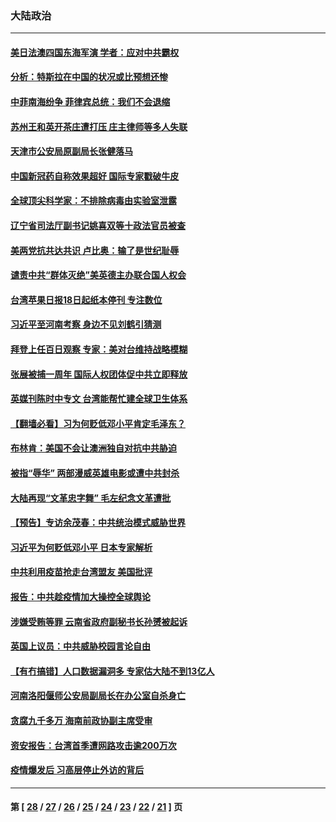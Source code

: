 ### 大陆政治
---
#### [美日法澳四国东海军演 学者：应对中共霸权](../../pages/ncid277/n12950739.md) 
#### [分析：特斯拉在中国的状况或比预想还惨](../../pages/ncid277/n12950665.md) 
#### [中菲南海纷争 菲律宾总统：我们不会退缩](../../pages/ncid277/n12950544.md) 
#### [苏州王和英开茶庄遭打压 庄主律师等多人失联](../../pages/ncid277/n12950105.md) 
#### [天津市公安局原副局长张健落马](../../pages/ncid277/n12950566.md) 
#### [中国新冠药自称效果超好 国际专家戳破牛皮](../../pages/ncid277/n12950117.md) 
#### [全球顶尖科学家：不排除病毒由实验室泄露](../../pages/ncid277/n12949764.md) 
#### [辽宁省司法厅副书记姚喜双等十政法官员被查](../../pages/ncid277/n12949138.md) 
#### [美两党抗共达共识 卢比奥：输了是世纪耻辱](../../pages/ncid277/n12949458.md) 
#### [谴责中共“群体灭绝”美英德主办联合国人权会](../../pages/ncid277/n12949236.md) 
#### [台湾苹果日报18日起纸本停刊 专注数位](../../pages/ncid277/n12949151.md) 
#### [习近平至河南考察 身边不见刘鹤引猜测](../../pages/ncid277/n12949174.md) 
#### [拜登上任百日观察 专家：美对台维持战略模糊](../../pages/ncid277/n12949016.md) 
#### [张展被捕一周年 国际人权团体促中共立即释放](../../pages/ncid277/n12948942.md) 
#### [英媒刊陈时中专文 台湾能帮忙建全球卫生体系](../../pages/ncid277/n12948101.md) 
#### [【翻墙必看】习为何贬低邓小平肯定毛泽东？](../../pages/ncid277/n12947894.md) 
#### [布林肯：美国不会让澳洲独自对抗中共胁迫](../../pages/ncid277/n12947073.md) 
#### [被指“辱华” 两部漫威英雄电影或遭中共封杀](../../pages/ncid277/n12947317.md) 
#### [大陆再现“文革忠字舞” 毛左纪念文革遭批](../../pages/ncid277/n12947385.md) 
#### [【预告】专访余茂春：中共统治模式威胁世界](../../pages/ncid277/n12947433.md) 
#### [习近平为何贬低邓小平 日本专家解析](../../pages/ncid277/n12947090.md) 
#### [中共利用疫苗抢走台湾盟友 美国批评](../../pages/ncid277/n12947200.md) 
#### [报告：中共趁疫情加大操控全球舆论](../../pages/ncid277/n12946091.md) 
#### [涉嫌受贿等罪 云南省政府副秘书长孙赟被起诉](../../pages/ncid277/n12945984.md) 
#### [英国上议员：中共威胁校园言论自由](../../pages/ncid277/n12943391.md) 
#### [【有冇搞错】人口数据漏洞多 专家估大陆不到13亿人](../../pages/ncid277/n12943992.md) 
#### [河南洛阳偃师公安局副局长在办公室自杀身亡](../../pages/ncid277/n12945614.md) 
#### [贪腐九千多万 海南前政协副主席受审](../../pages/ncid277/n12945213.md) 
#### [资安报告：台湾首季遭网路攻击逾200万次](../../pages/ncid277/n12945358.md) 
#### [疫情爆发后 习高层停止外访的背后](../../pages/ncid277/n12944936.md) 

---
#### 第 [ [28](./28.md) / [27](./27.md) / [26](./26.md) / [25](./25.md) / [24](./24.md) / [23](./23.md) / [22](./22.md) / [21](./21.md) ] 页

